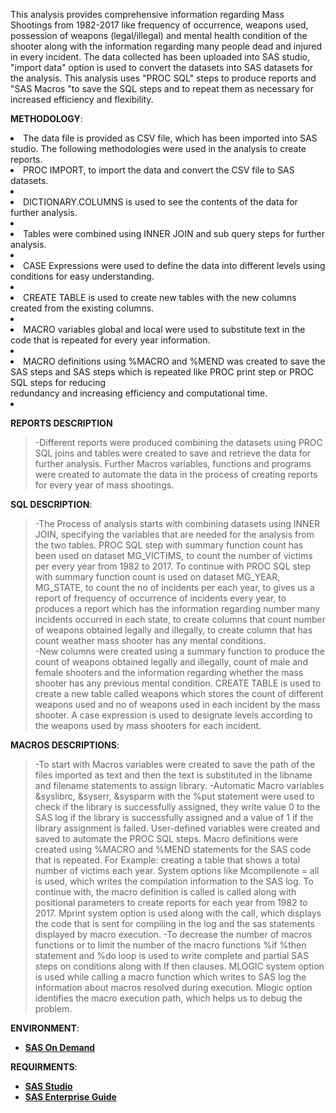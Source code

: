 This analysis provides comprehensive information regarding Mass Shootings from 1982-2017 like frequency of occurrence, weapons used, possession of weapons (legal/illegal) and mental health condition of the shooter along with the information regarding many people dead and injured in every incident. 
The data collected  has been uploaded into SAS studio, "import data" option is used to convert the datasets into SAS datasets for the analysis. This analysis uses "PROC SQL" steps to produce reports and "SAS Macros "to save the SQL steps and to repeat them as necessary for increased efficiency and flexibility.


**METHODOLOGY**:

 <li>The data file is provided as CSV file, which has been imported into SAS studio. The following methodologies were used in the analysis to create reports.
 <li>PROC IMPORT, to import the data and convert the CSV file to SAS datasets.<li>
 <li>DICTIONARY.COLUMNS is used to see the contents of the data for further analysis.<li>
 <li>Tables were combined using INNER JOIN and sub query steps for further analysis.<li>
 <li>CASE Expressions were used to define the data into different levels using conditions for easy understanding.<li>
 <li>CREATE TABLE is used to create new tables with the new columns created from the existing columns.<li>
 <li>MACRO variables global and local were used to substitute text in the code that is repeated for every year information.<li>
 <li>MACRO definitions using %MACRO and %MEND was created to save the SAS steps and SAS steps which is repeated like PROC print step or PROC SQL steps for reducing<BR>    redundancy and increasing efficiency and computational time.<li>
  
**REPORTS DESCRIPTION**
>-Different reports were produced combining the datasets using PROC SQL joins and tables were created to save and retrieve the data for further analysis. Further Macros variables, functions and programs were created to automate the data in the process of creating reports for every year of mass shootings. 

**SQL DESCRIPTION**:
 >-The Process of analysis starts with combining datasets using INNER JOIN, specifying the variables that are needed for the analysis from the two tables. PROC SQL step with summary function count has been used on dataset MG_VICTIMS, to count the number of victims per every year from 1982 to 2017. To continue with PROC SQL step with summary function count is used on dataset MG_YEAR, MG_STATE, to count the no of incidents per each year, to gives us a report of frequency of occurrence of incidents every year, to produces a report which has the information regarding number many incidents occurred in each state, to create columns that count number of weapons obtained legally and illegally, to create column that has count weather mass shooter has any mental conditions.  
>-New columns were created using a summary function to produce the count of weapons obtained legally and illegally, count of male and female shooters and the information regarding whether the mass shooter has any previous mental condition. CREATE TABLE is used to create a new table called weapons which stores the count of different weapons used and no of weapons used in each incident by the mass shooter. A case expression is used to designate levels according to the weapons used by mass shooters for each incident.


**MACROS DESCRIPTIONS**:
>-To start with Macros variables were created to save the path of the files imported as text and then the text is substituted in the libname and filename statements to assign library.
>-Automatic Macro variables &syslibrc, &syserr, &sysparm with the %put statement were used to check if the library is successfully assigned, they write value 0 to the SAS log if the library is successfully assigned and a value of 1 if the library assignment is failed. User-defined variables were created and saved to automate the PROC SQL steps. Macro definitions were created using %MACRO and %MEND statements for the SAS code that is repeated. For Example: creating a table that shows a total number of victims each year. System options like Mcompilenote = all is used, which writes the compilation information to the SAS log. To continue with, the macro definition is called is called along with positional parameters to create reports for each year from 1982 to 2017. Mprint system option is used along with the call, which displays the code that is sent for compiling in the log and the sas statements displayed by macro execution.
>-To decrease the number of macros functions or to limit the number of the macro functions %if %then statement and %do loop is used to write complete and partial SAS steps on conditions along with If then clauses. MLOGIC system option is used while calling a macro function which writes to SAS log the information about macros resolved during execution. Mlogic option identifies the macro execution path, which helps us to debug the problem.

**ENVIRONMENT**:
* **[SAS On Demand](https://www.sas.com/en_ca/curiosity.html?utm_source=google&utm_medium=cpc&utm_campaign=brand-global&utm_content=GMS-158646-gbc-cf&gclid=Cj0KCQjwpf2IBhDkARIsAGVo0D1Chh8BouufuF3t0xMFH_H3XM-W8YkwGYCBOAOFJ9YlsjZylhcDl5UaAmcUEALw_wcB)**

**REQUIRMENTS**:
* **[SAS Studio](https://www.sas.com/en_ca/software/studio.html)**
* **[SAS Enterprise Guide](https://support.sas.com/en/software/enterprise-guide-support.html)**






